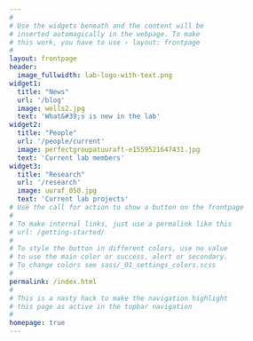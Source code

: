 ```yaml
---
#
# Use the widgets beneath and the content will be
# inserted automagically in the webpage. To make
# this work, you have to use › layout: frontpage
#
layout: frontpage
header:
  image_fullwidth: lab-logo-with-text.png
widget1:
  title: "News"
  url: '/blog'
  image: wells2.jpg
  text: 'What&#39;s is new in the lab'
widget2:
  title: "People"
  url: '/people/current'
  image: perfectgroupatuuraft-e1559521647431.jpg
  text: 'Current lab members'
widget3:
  title: "Research"
  url: '/research'
  image: uuraf_050.jpg
  text: 'Current lab projects'
# Use the call for action to show a button on the frontpage
#
# To make internal links, just use a permalink like this
# url: /getting-started/
#
# To style the button in different colors, use no value
# to use the main color or success, alert or secondary.
# To change colors see sass/_01_settings_colors.scss
#
permalink: /index.html
#
# This is a nasty hack to make the navigation highlight
# this page as active in the topbar navigation
#
homepage: true
---
```

